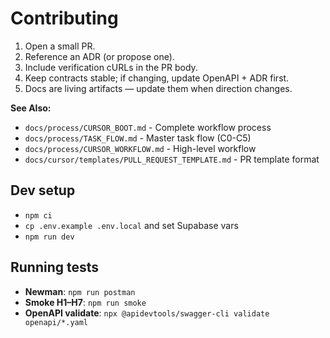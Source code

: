 # Contributing

1) Open a small PR.
2) Reference an ADR (or propose one).
3) Include verification cURLs in the PR body.
4) Keep contracts stable; if changing, update OpenAPI + ADR first.
5) Docs are living artifacts — update them when direction changes.

**See Also:**
- `docs/process/CURSOR_BOOT.md` - Complete workflow process
- `docs/process/TASK_FLOW.md` - Master task flow (C0-C5)
- `docs/process/CURSOR_WORKFLOW.md` - High-level workflow
- `docs/cursor/templates/PULL_REQUEST_TEMPLATE.md` - PR template format

## Dev setup
- `npm ci`
- `cp .env.example .env.local` and set Supabase vars
- `npm run dev`

## Running tests
- **Newman**: `npm run postman`
- **Smoke H1–H7**: `npm run smoke`
- **OpenAPI validate**: `npx @apidevtools/swagger-cli validate openapi/*.yaml`